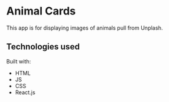 # Animal Cards

This app is for displaying images of animals pull from Unplash.

## Technologies used

Built with: 

- HTML
- JS
- CSS
- React.js 

